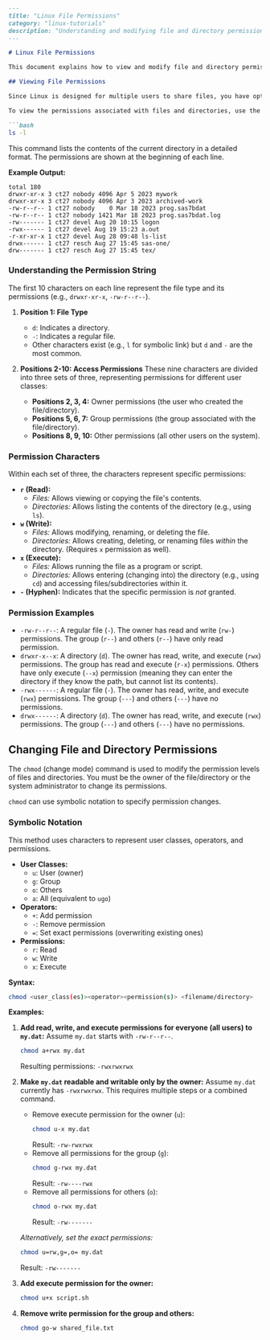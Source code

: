 ```markdown
---
title: "Linux File Permissions"
category: "linux-tutorials"
description: "Understanding and modifying file and directory permissions using 'ls -l' and 'chmod'."
---

# Linux File Permissions

This document explains how to view and modify file and directory permissions in the Linux environment using the `ls -l` and `chmod` commands. Understanding permissions is crucial for controlling access to your files and ensuring proper security and collaboration on shared systems like the SCRC clusters.

## Viewing File Permissions

Since Linux is designed for multiple users to share files, you have options to allow or deny access to your files and directories for others on the system. Permissions determine who can access a file or directory and what actions they can perform (read, write, execute).

To view the permissions associated with files and directories, use the `ls` command with the `-l` (long format) option:

```bash
ls -l
```

This command lists the contents of the current directory in a detailed format. The permissions are shown at the beginning of each line.

**Example Output:**

```
total 180
drwxr-xr-x 3 ct27 nobody 4096 Apr 5 2023 mywork
drwxr-xr-x 3 ct27 nobody 4096 Apr 3 2023 archived-work
-rw-r--r-- 1 ct27 nobody    0 Mar 18 2023 prog.sas7bdat
-rw-r--r-- 1 ct27 nobody 1421 Mar 18 2023 prog.sas7bdat.log
-rw------- 1 ct27 devel Aug 20 10:15 logon
-rwx------ 1 ct27 devel Aug 19 15:23 a.out
-r-xr-xr-x 1 ct27 devel Aug 28 09:48 ls-list
drwx------ 1 ct27 resch Aug 27 15:45 sas-one/
drw------- 1 ct27 resch Aug 27 15:45 tex/
```

### Understanding the Permission String

The first 10 characters on each line represent the file type and its permissions (e.g., `drwxr-xr-x`, `-rw-r--r--`).

1.  **Position 1: File Type**
    *   `d`: Indicates a directory.
    *   `-`: Indicates a regular file.
    *   Other characters exist (e.g., `l` for symbolic link) but `d` and `-` are the most common.

2.  **Positions 2-10: Access Permissions**
    These nine characters are divided into three sets of three, representing permissions for different user classes:
    *   **Positions 2, 3, 4:** Owner permissions (the user who created the file/directory).
    *   **Positions 5, 6, 7:** Group permissions (the group associated with the file/directory).
    *   **Positions 8, 9, 10:** Other permissions (all other users on the system).

### Permission Characters

Within each set of three, the characters represent specific permissions:

*   **`r` (Read):**
    *   *Files:* Allows viewing or copying the file's contents.
    *   *Directories:* Allows listing the contents of the directory (e.g., using `ls`).
*   **`w` (Write):**
    *   *Files:* Allows modifying, renaming, or deleting the file.
    *   *Directories:* Allows creating, deleting, or renaming files *within* the directory. (Requires `x` permission as well).
*   **`x` (Execute):**
    *   *Files:* Allows running the file as a program or script.
    *   *Directories:* Allows entering (changing into) the directory (e.g., using `cd`) and accessing files/subdirectories within it.
*   **`-` (Hyphen):** Indicates that the specific permission is *not* granted.

### Permission Examples

*   `-rw-r--r--`: A regular file (`-`). The owner has read and write (`rw-`) permissions. The group (`r--`) and others (`r--`) have only read permission.
*   `drwxr-x--x`: A directory (`d`). The owner has read, write, and execute (`rwx`) permissions. The group has read and execute (`r-x`) permissions. Others have only execute (`--x`) permission (meaning they can enter the directory if they know the path, but cannot list its contents).
*   `-rwx------`: A regular file (`-`). The owner has read, write, and execute (`rwx`) permissions. The group (`---`) and others (`---`) have no permissions.
*   `drwx------`: A directory (`d`). The owner has read, write, and execute (`rwx`) permissions. The group (`---`) and others (`---`) have no permissions.

## Changing File and Directory Permissions

The `chmod` (change mode) command is used to modify the permission levels of files and directories. You must be the owner of the file/directory or the system administrator to change its permissions.

`chmod` can use symbolic notation to specify permission changes.

### Symbolic Notation

This method uses characters to represent user classes, operators, and permissions.

*   **User Classes:**
    *   `u`: User (owner)
    *   `g`: Group
    *   `o`: Others
    *   `a`: All (equivalent to `ugo`)
*   **Operators:**
    *   `+`: Add permission
    *   `-`: Remove permission
    *   `=`: Set exact permissions (overwriting existing ones)
*   **Permissions:**
    *   `r`: Read
    *   `w`: Write
    *   `x`: Execute

**Syntax:**

```bash
chmod <user_class(es)><operator><permission(s)> <filename/directory>
```

**Examples:**

1.  **Add read, write, and execute permissions for everyone (all users) to `my.dat`:**
    Assume `my.dat` starts with `-rw-r--r--`.

    ```bash
    chmod a+rwx my.dat
    ```

    Resulting permissions: `-rwxrwxrwx`

2.  **Make `my.dat` readable and writable only by the owner:**
    Assume `my.dat` currently has `-rwxrwxrwx`. This requires multiple steps or a combined command.

    *   Remove execute permission for the owner (`u`):
        ```bash
        chmod u-x my.dat
        ```
        Result: `-rw-rwxrwx`
    *   Remove all permissions for the group (`g`):
        ```bash
        chmod g-rwx my.dat
        ```
        Result: `-rw----rwx`
    *   Remove all permissions for others (`o`):
        ```bash
        chmod o-rwx my.dat
        ```
        Result: `-rw-------`

    *Alternatively, set the exact permissions:*
    ```bash
    chmod u=rw,g=,o= my.dat
    ```
    Result: `-rw-------`

3.  **Add execute permission for the owner:**
    ```bash
    chmod u+x script.sh
    ```

4.  **Remove write permission for the group and others:**
    ```bash
    chmod go-w shared_file.txt
    ```
```